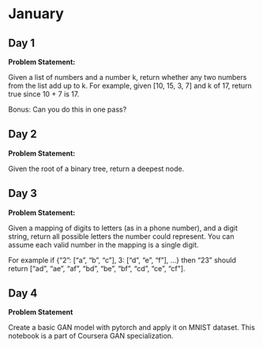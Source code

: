 # January

## Day 1

**Problem Statement:**

Given a list of numbers and a number k, return whether any two numbers from the list add up to k.
For example, given [10, 15, 3, 7] and k of 17, return true since 10 + 7 is 17.

Bonus: Can you do this in one pass?

## Day 2

**Problem Statement:**

Given the root of a binary tree, return a deepest node.

## Day 3

**Problem Statement:**

Given a mapping of digits to letters (as in a phone number), and a digit string, return all possible letters the number could represent. You can assume each valid number in the mapping is a single digit.

For example if {“2”: [“a”, “b”, “c”], 3: [“d”, “e”, “f”], …} then “23” should return [“ad”, “ae”, “af”, “bd”, “be”, “bf”, “cd”, “ce”, “cf"].

## Day 4

**Problem Statement**

Create a basic GAN model with pytorch and apply it on MNIST dataset.
This notebook is a part of Coursera GAN specialization.